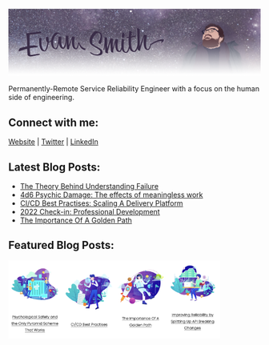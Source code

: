 ![](images/profile_banner.png)

Permanently-Remote Service Reliability Engineer with a focus on the human side of engineering. 

## Connect with me:
[Website][website] | 
[Twitter][twitter] |
[LinkedIn][linkedin]
<br />

[website]: https://iamevan.me
[twitter]: https://twitter.com/thejokersthief
[linkedin]: https://www.linkedin.com/in/thejokersthief/
## Latest Blog Posts:
<!-- BLOG-POST-LIST:START -->
- [The Theory Behind Understanding Failure](https://iamevan.me/blog/the-theory-behind-understanding-failure)
- [4d6 Psychic Damage: The effects of meaningless work](https://iamevan.me/blog/4d6-psychic-damage)
- [CI/CD Best Practises: Scaling A Delivery Platform](https://iamevan.me/blog/cicd-best-practises)
- [2022 Check-in: Professional Development](https://iamevan.me/blog/2022-check-in)
- [The Importance Of A Golden Path](https://iamevan.me/blog/the-importance-of-a-golden-path)
<!-- BLOG-POST-LIST:END -->

## Featured Blog Posts:
[<img align="left" src="images/post1.png" width="21%" />][post1]
[<img align="left" src="images/post2.png" width="21%" />][post2]
[<img align="left" src="images/post3.png" width="21%" />][post3]
[<img align="left" src="images/post4.png" width="21%" />][post4]

[post1]: https://iamevan.me/blog/psychological-safety-and-the-only-pyramid-scheme-that-works
[post2]: https://iamevan.me/blog/cicd-best-practises
[post3]: https://iamevan.me/blog/the-importance-of-a-golden-path
[post4]: https://iamevan.me/blog/improving-reliability-by-splitting-up-api-breaking-changes
